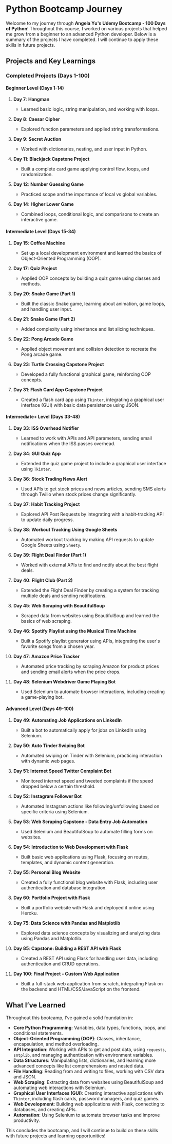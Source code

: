 # Python Bootcamp Journey

Welcome to my journey through **Angela Yu's Udemy Bootcamp - 100 Days of Python**! Throughout this course, I worked on various projects that helped me grow from a beginner to an advanced Python developer. Below is a summary of the projects I have completed. I will continue to apply these skills in future projects.

## Projects and Key Learnings

### Completed Projects (Days 1-100)

#### Beginner Level (Days 1-14)

1. **Day 7**: **Hangman**

   - Learned basic logic, string manipulation, and working with loops.

2. **Day 8**: **Caesar Cipher**

   - Explored function parameters and applied string transformations.

3. **Day 9**: **Secret Auction**

   - Worked with dictionaries, nesting, and user input in Python.

4. **Day 11**: **Blackjack Capstone Project**

   - Built a complete card game applying control flow, loops, and randomization.

5. **Day 12**: **Number Guessing Game**

   - Practiced scope and the importance of local vs global variables.

6. **Day 14**: **Higher Lower Game**

   - Combined loops, conditional logic, and comparisons to create an interactive game.

#### Intermediate Level (Days 15-34)

1. **Day 15**: **Coffee Machine**

   - Set up a local development environment and learned the basics of Object-Oriented Programming (OOP).

2. **Day 17**: **Quiz Project**

   - Applied OOP concepts by building a quiz game using classes and methods.

3. **Day 20**: **Snake Game (Part 1)**

   - Built the classic Snake game, learning about animation, game loops, and handling user input.

4. **Day 21**: **Snake Game (Part 2)**

   - Added complexity using inheritance and list slicing techniques.

5. **Day 22**: **Pong Arcade Game**

   - Applied object movement and collision detection to recreate the Pong arcade game.

6. **Day 23**: **Turtle Crossing Capstone Project**

   - Developed a fully functional graphical game, reinforcing OOP concepts.

7. **Day 31**: **Flash Card App Capstone Project**

   - Created a flash card app using `Tkinter`, integrating a graphical user interface (GUI) with basic data persistence using JSON.

#### Intermediate+ Level (Days 33-48)

1. **Day 33**: **ISS Overhead Notifier**

   - Learned to work with APIs and API parameters, sending email notifications when the ISS passes overhead.

2. **Day 34**: **GUI Quiz App**

   - Extended the quiz game project to include a graphical user interface using `Tkinter`.

3. **Day 36**: **Stock Trading News Alert**

   - Used APIs to get stock prices and news articles, sending SMS alerts through Twilio when stock prices change significantly.

4. **Day 37**: **Habit Tracking Project**

   - Explored API Post Requests by integrating with a habit-tracking API to update daily progress.

5. **Day 38**: **Workout Tracking Using Google Sheets**

   - Automated workout tracking by making API requests to update Google Sheets using `Sheety`.

6. **Day 39**: **Flight Deal Finder (Part 1)**

   - Worked with external APIs to find and notify about the best flight deals.

7. **Day 40**: **Flight Club (Part 2)**

   - Extended the Flight Deal Finder by creating a system for tracking multiple deals and sending notifications.

8. **Day 45**: **Web Scraping with BeautifulSoup**

   - Scraped data from websites using BeautifulSoup and learned the basics of web scraping.

9. **Day 46**: **Spotify Playlist using the Musical Time Machine**

   - Built a Spotify playlist generator using APIs, integrating the user's favorite songs from a chosen year.

10. **Day 47**: **Amazon Price Tracker**

    - Automated price tracking by scraping Amazon for product prices and sending email alerts when the price drops.

11. **Day 48**: **Selenium Webdriver Game Playing Bot**

    - Used Selenium to automate browser interactions, including creating a game-playing bot.

#### Advanced Level (Days 49-100)

1. **Day 49**: **Automating Job Applications on LinkedIn**

   - Built a bot to automatically apply for jobs on LinkedIn using Selenium.

2. **Day 50**: **Auto Tinder Swiping Bot**

   - Automated swiping on Tinder with Selenium, practicing interaction with dynamic web pages.

3. **Day 51**: **Internet Speed Twitter Complaint Bot**

   - Monitored internet speed and tweeted complaints if the speed dropped below a certain threshold.

4. **Day 52**: **Instagram Follower Bot**

   - Automated Instagram actions like following/unfollowing based on specific criteria using Selenium.

5. **Day 53**: **Web Scraping Capstone - Data Entry Job Automation**

   - Used Selenium and BeautifulSoup to automate filling forms on websites.

6. **Day 54**: **Introduction to Web Development with Flask**

   - Built basic web applications using Flask, focusing on routes, templates, and dynamic content generation.

7. **Day 55**: **Personal Blog Website**

   - Created a fully functional blog website with Flask, including user authentication and database integration.

8. **Day 60**: **Portfolio Project with Flask**

   - Built a portfolio website with Flask and deployed it online using Heroku.

9. **Day 75**: **Data Science with Pandas and Matplotlib**

   - Explored data science concepts by visualizing and analyzing data using Pandas and Matplotlib.

10. **Day 85**: **Capstone: Building a REST API with Flask**

    - Created a REST API using Flask for handling user data, including authentication and CRUD operations.

11. **Day 100**: **Final Project - Custom Web Application**

    - Built a full-stack web application from scratch, integrating Flask on the backend and HTML/CSS/JavaScript on the frontend.

## What I’ve Learned

Throughout this bootcamp, I’ve gained a solid foundation in:

- **Core Python Programming**: Variables, data types, functions, loops, and conditional statements.
- **Object-Oriented Programming (OOP)**: Classes, inheritance, encapsulation, and method overloading.
- **API Integration**: Working with APIs to get and post data, using `requests`, `smtplib`, and managing authentication with environment variables.
- **Data Structures**: Manipulating lists, dictionaries, and learning more advanced concepts like list comprehensions and nested data.
- **File Handling**: Reading from and writing to files, working with CSV data and JSON.
- **Web Scraping**: Extracting data from websites using BeautifulSoup and automating web interactions with Selenium.
- **Graphical User Interfaces (GUI)**: Creating interactive applications with `Tkinter`, including flash cards, password managers, and quiz games.
- **Web Development**: Building web applications with Flask, connecting to databases, and creating APIs.
- **Automation**: Using Selenium to automate browser tasks and improve productivity.

This concludes the bootcamp, and I will continue to build on these skills with future projects and learning opportunities!
